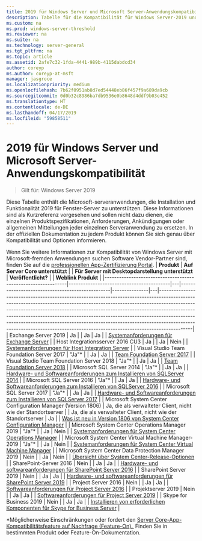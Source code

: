 ```yaml
---
title: 2019 für Windows Server und Microsoft Server-Anwendungskompatibilität
description: Tabelle für die Kompatibilität für Windows Server-2019 und Microsoft-serveranwendungen
ms.custom: na
ms.prod: windows-server-threshold
ms.reviewer: na
ms.suite: na
ms.technology: server-general
ms.tgt_pltfrm: na
ms.topic: article
ms.assetid: 2afe7c32-1fda-4441-989b-4115dabdcd34
author: coreyp
ms.author: coreyp-at-msft
manager: jasgroce
ms.localizationpriority: medium
ms.openlocfilehash: 7b62f0951ab8d7ed54448eb86f457f9a689da9cb
ms.sourcegitcommit: 0d0b32c8986ba7db9536e0b8648d4ddf9b03e452
ms.translationtype: HT
ms.contentlocale: de-DE
ms.lasthandoff: 04/17/2019
ms.locfileid: "59858511"
---
```

# <a name="windows-server-2019-and-microsoft-server-application-compatibility"></a>2019 für Windows Server und Microsoft Server-Anwendungskompatibilität

>Gilt für: Windows Server 2019

Diese Tabelle enthält die Microsoft-serveranwendungen, die Installation und Funktionalität 2019 für Fenster-Server zu unterstützen. Diese Informationen sind als Kurzreferenz vorgesehen und sollen nicht dazu dienen, die einzelnen Produktspezifikationen, Anforderungen, Ankündigungen oder allgemeinen Mitteilungen jeder einzelnen Serveranwendung zu ersetzen. In der offiziellen Dokumentation zu jedem Produkt können Sie sich genau über Kompatibilität und Optionen informieren.

Wenn Sie weitere Informationen zur Kompatibilität von Windows Server mit Microsoft-fremden Anwendungen suchen Software Vendor-Partner sind, finden Sie auf die [professionellen App-Zertifizierung Portal](https://commercialappcertification.microsoft.com/).
| **Produkt**                                                  | **Auf Server Core unterstützt**             |   | **Für Server mit Desktopdarstellung unterstützt** | **Veröffentlicht?** |   | **Weblink Produkt**                                                                                                                                                                                                                                                                                                                                                                                                                                                                             |
|--------------------------------------------------------------|------------------------------------------|---|-------------------------------------------------|---------------|---|--------------------------------------------------------------------------------------------------------------------------------------------------------------------------------------------------------------------------------------------------------------------------------------------------------------------------------------------------------------------------------------------------------------------------------------------------------------------------------------------------|
| Exchange Server 2019                                         | Ja                                      |   | Ja                                             | Ja            |   | [Systemanforderungen für Exchange Server](https://docs.microsoft.com/Exchange/plan-and-deploy/system-requirements?view=exchserver-2019)                                                                        |
| Host Integrationsserver 2016 CU3                            | Ja                                      |   | Ja                                             | Nein            |   | [Systemanforderungen für Host Integration Server](https://docs.microsoft.com/host-integration-server/install-and-config-guides/system-requirements)                                                            |
| Visual Studio Team Foundation Server 2017                    | "Ja"\*                                    |   | Ja                                             | Ja           |   | [Team Foundation Server 2017](https://docs.microsoft.com/tfs/server/requirements?view=vsts)                                                                                                                |
| Visual Studio Team Foundation Server 2018                    | "Ja"\*                                    |   | Ja                                             | Ja           |   | [Team Foundation Server 2018](https://docs.microsoft.com/tfs/server/requirements?view=vsts)                                                                                                                  |
| Microsoft SQL Server 2014                                    | "Ja"\*                                    |   | Ja                                             | Ja           |   | [Hardware- und Softwareanforderungen zum Installieren von SQLServer 2014](https://docs.microsoft.com/sql/sql-server/install/hardware-and-software-requirements-for-installing-sql-server?view=sql-server-2014)   |
| Microsoft SQL Server 2016                                    | "Ja"\*                                    |   | Ja                                             | Ja           |   | [Hardware- und Softwareanforderungen zum Installieren von SQLServer 2016](https://docs.microsoft.com/sql/sql-server/install/hardware-and-software-requirements-for-installing-sql-server?view=sql-server-2016)   |
| Microsoft SQL Server 2017                                    | "Ja"\*                                    |   | Ja                                             | Ja           |   | [Hardware- und Softwareanforderungen zum Installieren von SQLServer 2017](https://docs.microsoft.com/sql/sql-server/install/hardware-and-software-requirements-for-installing-sql-server?view=sql-server-2017) |
| Microsoft System Center Configuration Manager (Version 1806) | Ja, die als verwalteter Client, nicht wie der Standortserver |   | Ja, die als verwalteter Client, nicht wie der Standortserver        | Ja           |   | [Was ist neu in Version 1806 von System Center Configuration Manager](https://docs.microsoft.com/sccm/core/plan-design/changes/whats-new-in-version-1806)                                                    |
| Microsoft System Center Operations Manager 2019              | "Ja"\*                                    |   | Ja                                             | Nein            |   | [Systemanforderungen für System Center Operations Manager](https://docs.microsoft.com/system-center/scom/plan-system-requirements)                                                                                                      |
| Microsoft System Center Virtual Machine Manager-2019         | "Ja"\*                                    |   | Ja                                             | Nein            |   | [Systemanforderungen für System Center Virtual Machine Manager](https://docs.microsoft.com/system-center/vmm/system-requirements)                                                                                                      |
| Microsoft System Center Data Protection Manager 2019         | Nein                                       |   | Ja                                             | Nein            |   | [Übersicht über System Center-Release-Optionen](https://docs.microsoft.com/system-center/ltsc-and-sac-overview)                                                                                                      |
| SharePoint-Server 2016                                       | Nein                                       |   | Ja                                             | Ja           |   | [Hardware- und softwareanforderungen für SharePoint Server 2016](https://docs.microsoft.com/SharePoint/install/hardware-and-software-requirements)                                                                |
| SharePoint Server 2019                                       | Nein                                       |   | Ja                                             | Ja            |   | [Hardware- und softwareanforderungen für SharePoint Server 2019](https://docs.microsoft.com/sharepoint/install/hardware-and-software-requirements-2019)                                                       |
| Project Server 2016                                          | Nein                                       |   | Ja                                             | Ja           |   | [Softwareanforderungen für Project Server 2016](https://docs.microsoft.com/project/software-requirements-for-project-server-2016)                                                                                |
| Projektserver 2019                                          | Nein                                       |   | Ja                                             | Ja           |   | [Softwareanforderungen für Project Server 2019](https://docs.microsoft.com/project/software-requirements-for-project-server-2019)                                                                          |
| Skype for Business 2019                                      | Nein                                       |   | Ja                                             | Ja           |   | [Installieren von erforderlichen Komponenten für Skype for Business Server](https://docs.microsoft.com/skypeforbusiness/deploy/install/install-prerequisites)                                                                          |

\*Möglicherweise Einschränkungen oder fordert den [Server Core-App-Kompatibilitätsfeature auf Nachfrage (Feature-On). ](install-fod-19.md)
Finden Sie in bestimmten Produkt oder Feature-On-Dokumentation.
